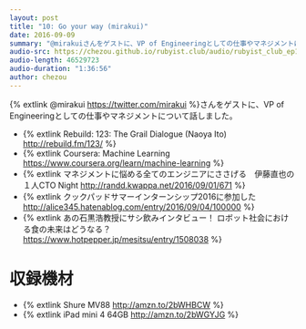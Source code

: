 ```yaml
---
layout: post
title: "10: Go your way (mirakui)"
date: 2016-09-09
summary: "@mirakuiさんをゲストに、VP of Engineeringとしての仕事やマネジメントについて話しました。"
audio-src: https://chezou.github.io/rubyist.club/audio/rubyist_club_ep10.mp3
audio-length: 46529723
audio-duration: "1:36:56"
author: chezou
---
```


{% extlink @mirakui https://twitter.com/mirakui %}さんをゲストに、VP of Engineeringとしての仕事やマネジメントについて話しました。

- {% extlink Rebuild: 123: The Grail Dialogue (Naoya Ito) http://rebuild.fm/123/ %}
- {% extlink Coursera: Machine Learning https://www.coursera.org/learn/machine-learning %}
- {% extlink マネジメントに悩める全てのエンジニアにささげる　伊藤直也の１人CTO Night http://randd.kwappa.net/2016/09/01/671 %}
- {% extlink クックパッドサマーインターンシップ2016に参加した http://alice345.hatenablog.com/entry/2016/09/04/100000 %}
- {% extlink あの石黒浩教授にサシ飲みインタビュー！ ロボット社会における食の未来はどうなる？ https://www.hotpepper.jp/mesitsu/entry/1508038 %}

# 収録機材
- {% extlink Shure MV88 http://amzn.to/2bWHBCW %}
- {% extlink iPad mini 4 64GB http://amzn.to/2bWGYJG %}

